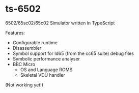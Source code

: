 # ts-6502
6502/65sc02/65c02 Simulator written in TypeScript

Features:

* Configurable runtime
* Disassembler
* Symbol support for ld65 (from the cc65 suite) debug files
* Symbolic performance analyser
* BBC Micro
  * OS and Language ROMS
  * Skeletal VDU handler

(Not working yet!)
